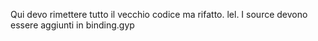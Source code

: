 Qui devo rimettere tutto il vecchio codice ma rifatto. lel.
I source devono essere aggiunti in binding.gyp
